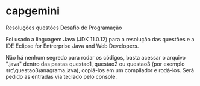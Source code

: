 # capgemini
Resoluções questões Desafio de Programação

Foi usado a linguagem Java (JDK 11.0.12) para a resolução das questões e a IDE Eclipse for Entrerprise Java and Web Developers.

Não há nenhum segredo para rodar os códigos, basta acessar o arquivo ".java" dentro das pastas questao1, questao2 ou questao3 (por exemplo src\questao3\anagrama.java), copiá-los  em um compilador e rodá-los. Será pedido as entradas via teclado pelo console.
